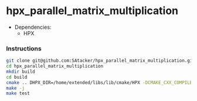 # hpx_parallel_matrix_multiplication

- Dependencies: 
    - HPX

### Instructions

```bash
git clone git@github.com:SAtacker/hpx_parallel_matrix_multiplication.git
cd hpx_parallel_matrix_multiplication
mkdir build
cd build
cmake .. DHPX_DIR=/home/extended/libs/lib/cmake/HPX -DCMAKE_CXX_COMPILER=$(which clang++-12)
make -j
make test
```